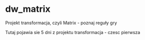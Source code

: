# dw_matrix
Projekt transformacja, czyli Matrix - poznaj reguły gry

Tutaj pojawia sie 5 dni z projektu transformacja - czesc pierwsza
